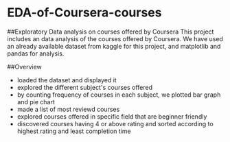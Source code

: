 # EDA-of-Coursera-courses
##Exploratory Data analysis on courses offered by Coursera
This project includes an data analysis of the courses offered by Coursera. We have used an already available dataset from kaggle for this project, and matplotlib and pandas for analysis.

##Overview
* loaded the dataset and displayed it
* explored the different subject's courses offered
* by counting frequency of courses in each subject, we plotted bar graph and pie chart
* made a list of most reviewd courses
* explored courses offered in specific field that are beginner friendly
* discovered courses having 4 or above rating and sorted according to highest rating and least completion time
